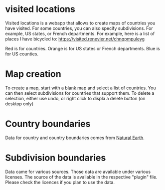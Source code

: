 # visited locations

Visited locations is a webapp that allows to create maps of countries you have visited. For some countries, you can also specify subdivisions. For example, US states, or French departments. For example, here is a list of places I have bicycled to: https://visited.renevier.net/chnqpmpuleyg

Red is for countries. Orange is for US states or French departments. Blue is for US counties.

# Map creation

To create a map, start with a [blank map](https://visited.renevier.net/) and select a list of countries. You can then select subdivisions for countries that support them. To delete a selection, either use undo, or right click to displa a delete button (on desktop only)

# Country boundaries

Data for country and country boundaries comes from [Natural Earth](https://www.naturalearthdata.com/).

# Subdivision boundaries
Data came for various sources. Those data are available under various licenses.
The source of the data is available in the respective "plugin" file. Please
check the licences if you plan to use the data.
